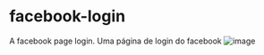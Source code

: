 # facebook-login
A facebook page login.
Uma página de login do facebook
![image](https://user-images.githubusercontent.com/108637883/216598042-f5313ab6-0ed1-46f1-84b6-352df6a1d525.png)
